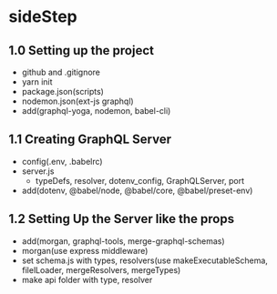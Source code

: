 # sideStep

## 1.0 Setting up the project

- github and .gitignore
- yarn init
- package.json(scripts)
- nodemon.json(ext-js graphql)
- add(graphql-yoga, nodemon, babel-cli)

## 1.1 Creating GraphQL Server

- config(.env, .babelrc)
- server.js
  - typeDefs, resolver, dotenv_config, GraphQLServer, port
- add(dotenv, @babel/node, @babel/core, @babel/preset-env)

## 1.2 Setting Up the Server like the props

- add(morgan, graphql-tools, merge-graphql-schemas)
- morgan(use express middleware)
- set schema.js with types, resolvers(use makeExecutableSchema, filelLoader, mergeResolvers, mergeTypes)
- make api folder with type, resolver
